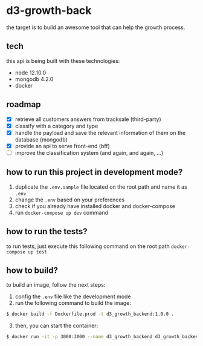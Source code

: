 # d3-growth-back

the target is to build an awesome tool that can help the growth process.

## tech

this api is being built with these technologies:

- node 12.10.0
- mongodb 4.2.0
- docker

## roadmap

- [x] retrieve all customers answers from tracksale (third-party)
- [x] classify with a category and type
- [x] handle the payload and save the relevant information of them on the database (mongodb)
- [x] provide an api to serve front-end (bff)
- [ ] improve the classification system (and again, and again, ...)

## how to run this project in development mode?

1. duplicate the `.env.sample` file located on the root path and name it as `.env`
2. change the `.env` based on your preferences
3. check if you already have installed docker and docker-compose
4. run `docker-compose up dev` command

## how to run the tests?

to run tests, just execute this following command on the root path `docker-compose up test`

## how to build?

to build an image, follow the next steps:

1. config the `.env` file like the development mode
2. run the following command to build the image:

```sh
$ docker build -f Dockerfile.prod -t d3_growth_backend:1.0.0 .
```

3. then, you can start the container:

```sh
$ docker run -it -p 3000:3000 --name d3_growth_backend d3_growth_backend:1.0.0
```
